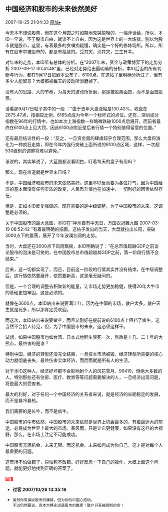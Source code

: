 ## 中国经济和股市的未来依然美好
2007-10-25 21:04:33
[原址▸](http://www.fxgan.com/chan_time/2007_07_12/770.htm)



 今天本不想说股票，但在这个月圆之时如期地鬼哭狼嚎的，一幅浮世绘，所以，本ID一早说，不于股市自由，就谈不上自由，因为这是世界上的一大炼狱。别以为股市就是股市，这里，有着最多的贪嗔痴疑慢，确实是一个好的修炼场所。所以，所有在股市中被股市的，都是有福慧的。受其灾，消其灾，三生有幸。


 


 对年末的走势，本ID早有总体的分析。在“2007年末，资金与政策博弈下的走势分析 2007-09-17 00:41:48”里，已经对走势给出最明确的分析，本ID后面的所有判断与行为，都在9月17日把剧本公布了，6100点，在这帖子里明确分析过了，但有多少人能留意？大概都被每天的波动所消磨掉了。


 


 没有大的思路、大的节奏，为每天的波动所折磨，那是被股票面首，而不是面首股票。


 


 请看那9月17日帖子其中的一段
 ：“由于去年大盘涨幅是130.43%，收盘在2675.47点，按相应比例，6165点成为今年一个标杆式的点位。还有，深圳成分指数在96年的行情中，也如本次上海指数一样略微跌破1000点后展开，而前者最终在6100点上见大顶，因此6100点附近是后者行情一个特别值得留意的位置。”
 
 还有最后结论性的一段：“反之，一旦资金面的肆虐超乎合理范围，那么大盘将演化为一种疯狂走势，即在今年内强行突破上面所说的6100点区域，这样，一次超530级别的调整将难以避免。”
 
 该说的，其实早说了，大蓝图都没看明白，盯着每天的盘子有用吗？
 
 那么，现在难道就是世界末日吗？
 
 不是，中国经济和股市的未来依然美好。这里本ID反而要为各位打气，因为中国经济的基本面没有任何实质的改变，人民币升值也在加速中，一切利好的因素依然存在。
 
 但是，正如本ID反复强调的，现在需要的是中级调整，为了中国股市的未来，这调整是必须的。
 
 关于中国股市的最大蓝图，本ID在“神州自有中天日，万国衣冠舞九韶 2007-03-19 08:52:42 ”有着最明确的描画。这帖子发出的当天，大盘就拉出长阳，突破3000点下的震荡，展开了今年波澜壮阔的走势。
 
 当时，大盘还在3000点下风雨飘摇，本ID明确说了：“在总市值超越GDP之前谈论股市的泡沫是可笑的，在中国股市总市值超越其GDP之前，第一阶段行情不会结束。”
 
 后来，这一切都实现了，而且，目前这一阶段的行情其实并没有结束，在中级调整后，这行情依然要展开，依然要新高，这是毫无疑问的。
 
 但是，一个合理的调整去积聚新的能量，让市场走势更加稳健，使得20年大牛市的基础更加牢固，这是必须的。
 
 就像在3600点，本ID站出来说要满江红，因为在中国的市场，散户太多，散户天生就是死多，所以那肯定受欢迎。
 
 而这次，本ID站出来说要做空，而且又刚好在提前说的6100点上阻挡了疯牛，这当然不会招人待见，但，为了中国股市的未来，这必须这样干。
 
 试想，如果中国股市也如台湾、日本式地醉生梦死一次，然后是十几、二十年的大熊市，最终害的是谁？
 
 特别中国，经济的转型还没完全结束，一旦资本市场被毁，经济转型所需要的核心动力就彻底丧失，最终伤害实体经济，而后面就是所有人的生活。
 
 对于本ID这种人，经济好坏都不会影响到个人的风花雪月、99419，但绝大多数的人，特别那些还有住房、医疗、教育等等问题需要解决的人，一旦经济出现问题，将是最大的受害者。
 
 最大的利好，对于任何一个中国经济的关系者来说，就是经济的长期稳定的发展，而不是暴冷暴热。
 
 我们需要的是长牛，而不是疯牛。
 
 中国股市的牛市依然，中国股市的未来依然是世界上机会最多的，有着最远大的前途，必将成为世界上最大的市场。暴风雨，只是让它更健康，如果没有这样的大视野，那么，在市场上注定不可能成功。
 
 中国股市充满机会，未来无限。而这机会、未来如何成为你自己，这才是对每个人最重要的问题。
 
 这市场不怕做错了，只怕死不改错。好好反思一下自己的操作，大概上面这个问题，就能更好地找到正确的答案了。
 
 





<font color='red'>**回复**</font>


- **过客 2007/10/26 13:35:16**
- ```
  虽然你有操纵股市的嫌疑，但为你的中国心感动。
  不过仍然要说，资本大鳄永远是股市的赢家！散户只有被剥削的命！
  ```
